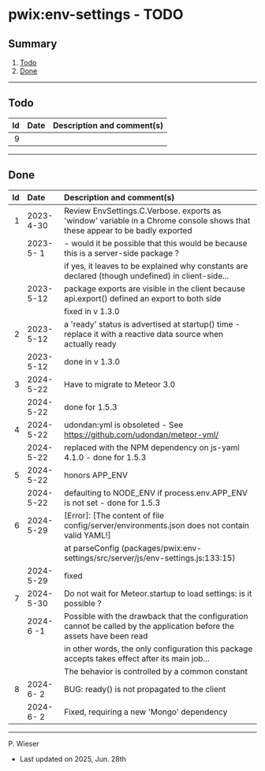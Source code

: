 # pwix:env-settings - TODO

## Summary

1. [Todo](#todo)
2. [Done](#done)

---
## Todo

|   Id | Date       | Description and comment(s) |
| ---: | :---       | :---                       |
|    9 |  |  |

---
## Done

|   Id | Date       | Description and comment(s) |
| ---: | :---       | :---                       |
|    1 | 2023- 4-30 | Review EnvSettings.C.Verbose. exports as 'window' variable in a Chrome console shows that these appear to be badly exported |
|      | 2023- 5- 1 | - would it be possible that this would be because this is a server-side package ? |
|      |            |   if yes, it leaves to be explained why constants are declared (though undefined) in client-side... |
|      | 2023- 5-12 | package exports are visible in the client because api.export() defined an export to both side |
|      |            | fixed in v 1.3.0 |
|    2 | 2023- 5-12 | a 'ready' status is advertised at startup() time - replace it with a reactive data source when actually ready |
|      | 2023- 5-12 | done in v 1.3.0 |
|    3 | 2024- 5-22 | Have to migrate to Meteor 3.0 |
|      | 2024- 5-22 | done for 1.5.3 |
|    4 | 2024- 5-22 | udondan:yml is obsoleted - See https://github.com/udondan/meteor-yml/ |
|      | 2024- 5-22 | replaced with the NPM dependency on js-yaml 4.1.0 - done for 1.5.3 |
|    5 | 2024- 5-22 | honors APP_ENV |
|      | 2024- 5-22 | defaulting to NODE_ENV if process.env.APP_ENV is not set - done for 1.5.3 |
|    6 | 2024- 5-29 | [Error]: [The content of file config/server/environments.json does not contain valid YAML!] |
|      |            | at parseConfig (packages/pwix:env-settings/src/server/js/env-settings.js:133:15) |
|      | 2024- 5-29 | fixed |
|    7 | 2024- 5-30 | Do not wait for Meteor.startup to load settings: is it possible ? |
|      | 2024- 6 -1 | Possible with the drawback that the configuration cannot be called by the application before the assets have been read |
|      |            | in other words, the only configuration this package accepts takes effect after its main job... |
|      |            | The behavior is controlled by a common constant |
|    8 | 2024- 6- 2 | BUG: ready() is not propagated to the client |
|      | 2024- 6- 2 | Fixed, requiring a new 'Mongo' dependency |

---
P. Wieser
- Last updated on 2025, Jun. 28th